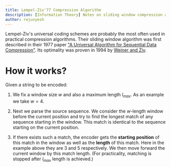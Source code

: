 ```yaml
---
title: Lempel-Ziv'77 Compression Algorithm
description: [Information Theory] Notes on sliding window compression algorithm
author: rejuvyesh
---
```


Lempel-Ziv's universal coding schemes are probably the most often used in practical compression algorithms. Their sliding window algorithm was first described in their 1977 paper ["A Universal Algorithm for Sequential Data Compression"](https://www.cs.duke.edu/courses/spring03/cps296.5/papers/ziv_lempel_1977_universal_algorithm.pdf). Its optimality was proven in 1994 by [Weiner and Ziv](http://www.ifp.illinois.edu/~zzhao/ece563/handouts/LZ71.pdf).

# How it works?

Given a string to be encoded:


1. We fix a window size $w$ and also a maximum length $l_{max}$. As an example we take $w=4$.
2. Next we parse the source sequence. We consider the $w$-length window before the current position and try to find the longest match of any sequence starting in the window. This match is identical to the sequence starting on the current position.



3. If there exists such a match, the encoder gets the **starting position** of this match in the window as well as the **length** of this match. Here in the example above they are 3 and 5 respectively. We then move forward the current window by this match length. (For practicality, matching is stopped after $l_{max}$ length is achieved.)
